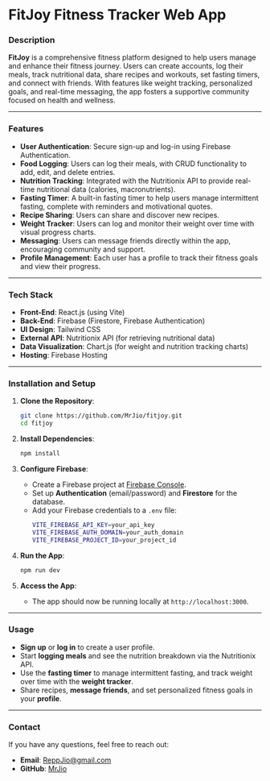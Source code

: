 # **FitJoy Fitness Tracker Web App**

### **Description**
**FitJoy** is a comprehensive fitness platform designed to help users manage and enhance their fitness journey. Users can create accounts, log their meals, track nutritional data, share recipes and workouts, set fasting timers, and connect with friends. With features like weight tracking, personalized goals, and real-time messaging, the app fosters a supportive community focused on health and wellness.

---

### **Features**
- **User Authentication**: Secure sign-up and log-in using Firebase Authentication.
- **Food Logging**: Users can log their meals, with CRUD functionality to add, edit, and delete entries.
- **Nutrition Tracking**: Integrated with the Nutritionix API to provide real-time nutritional data (calories, macronutrients).
- **Fasting Timer**: A built-in fasting timer to help users manage intermittent fasting, complete with reminders and motivational quotes.
- **Recipe Sharing**: Users can share and discover new recipes.
- **Weight Tracker**: Users can log and monitor their weight over time with visual progress charts.
- **Messaging**: Users can message friends directly within the app, encouraging community and support.
- **Profile Management**: Each user has a profile to track their fitness goals and view their progress.

---

### **Tech Stack**
- **Front-End**: React.js (using Vite)
- **Back-End**: Firebase (Firestore, Firebase Authentication)
- **UI Design**: Tailwind CSS
- **External API**: Nutritionix API (for retrieving nutritional data)
- **Data Visualization**: Chart.js (for weight and nutrition tracking charts)
- **Hosting**: Firebase Hosting

---

### **Installation and Setup**

1. **Clone the Repository**:
    ```bash
    git clone https://github.com/MrJio/fitjoy.git
    cd fitjoy
    ```

2. **Install Dependencies**:
    ```bash
    npm install
    ```

3. **Configure Firebase**:
   - Create a Firebase project at [Firebase Console](https://console.firebase.google.com/).
   - Set up **Authentication** (email/password) and **Firestore** for the database.
   - Add your Firebase credentials to a `.env` file:
     ```bash
     VITE_FIREBASE_API_KEY=your_api_key
     VITE_FIREBASE_AUTH_DOMAIN=your_auth_domain
     VITE_FIREBASE_PROJECT_ID=your_project_id
     ```

4. **Run the App**:
    ```bash
    npm run dev
    ```

5. **Access the App**:
   - The app should now be running locally at `http://localhost:3000`.

---

### **Usage**
- **Sign up** or **log in** to create a user profile.
- Start **logging meals** and see the nutrition breakdown via the Nutritionix API.
- Use the **fasting timer** to manage intermittent fasting, and track weight over time with the **weight tracker**.
- Share recipes, **message friends**, and set personalized fitness goals in your **profile**.

---

### **Contact**
If you have any questions, feel free to reach out:
- **Email**: ReppJio@gmail.com
- **GitHub**: [MrJio](https://github.com/MrJio)

